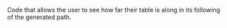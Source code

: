 Code that allows the user to see how far their table is along in its following of the generated path.
